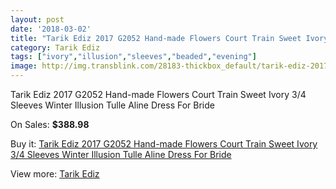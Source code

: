 ```yaml
---
layout: post
date: '2018-03-02'
title: "Tarik Ediz 2017 G2052 Hand-made Flowers Court Train Sweet Ivory 3/4 Sleeves Winter Illusion Tulle Aline Dress For Bride"
category: Tarik Ediz
tags: ["ivory","illusion","sleeves","beaded","evening"]
image: http://img.transblink.com/28183-thickbox_default/tarik-ediz-2017-g2052-hand-made-flowers-court-train-sweet-ivory-3-4-sleeves-winter-illusion-tulle-aline-dress-for-bride.jpg
---
```

Tarik Ediz 2017 G2052 Hand-made Flowers Court Train Sweet Ivory 3/4 Sleeves Winter Illusion Tulle Aline Dress For Bride

On Sales: **$388.98**
<a href="https://www.transblink.com/en/tarik-ediz/9217-tarik-ediz-2017-g2052-hand-made-flowers-court-train-sweet-ivory-3-4-sleeves-winter-illusion-tulle-aline-dress-for-bride.html"><amp-img layout="responsive" width="600" height="600" src="//img.transblink.com/28183-thickbox_default/tarik-ediz-2017-g2052-hand-made-flowers-court-train-sweet-ivory-3-4-sleeves-winter-illusion-tulle-aline-dress-for-bride.jpg" alt="Tarik Ediz 2017 G2052 Hand-made Flowers Court Train Sweet Ivory 3/4 Sleeves Winter Illusion Tulle Aline Dress For Bride 0" /></a>

Buy it: [Tarik Ediz 2017 G2052 Hand-made Flowers Court Train Sweet Ivory 3/4 Sleeves Winter Illusion Tulle Aline Dress For Bride](https://www.transblink.com/en/tarik-ediz/9217-tarik-ediz-2017-g2052-hand-made-flowers-court-train-sweet-ivory-3-4-sleeves-winter-illusion-tulle-aline-dress-for-bride.html "Tarik Ediz 2017 G2052 Hand-made Flowers Court Train Sweet Ivory 3/4 Sleeves Winter Illusion Tulle Aline Dress For Bride")

View more: [Tarik Ediz](https://www.transblink.com/en/80-tarik-ediz "Tarik Ediz")